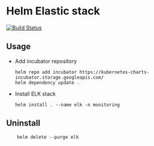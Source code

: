 # Helm Elastic stack
[![Build Status](https://api.travis-ci.org/skarj/helm-elastic-stack.svg?branch=master)](https://travis-ci.org/skarj/helm-elastic-stack)

## Usage
  * Add incubator repository

        helm repo add incubator https://kubernetes-charts-incubator.storage.googleapis.com/
        helm dependency update .

  * Install ELK stack

        helm install . --name elk -n monitoring

## Uninstall

        helm delete --purge elk

